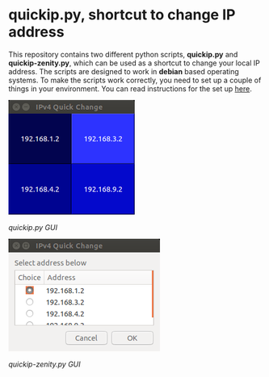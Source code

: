 # quickip.py, shortcut to change IP address

This repository contains two different python scripts, **quickip.py** and **quickip-zenity.py**, which can be used as a shortcut to change your local IP address. The scripts are designed to work in **debian** based operating systems. To make the scripts work correctly, you need to set up a couple of things in your environment. You can read instructions for the set up [here](http://offorensics.com/shortcut-change-ip-address/ "here").

![PyQt4 GUI](img/pyqt4version.png)

_quickip.py GUI_

![Zenity GUI](img/zenityversion.png)

_quickip-zenity.py GUI_
